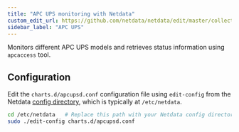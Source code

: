 ```yaml
---
title: "APC UPS monitoring with Netdata"
custom_edit_url: https://github.com/netdata/netdata/edit/master/collectors/charts.d.plugin/apcupsd/README.md
sidebar_label: "APC UPS"
---
```




Monitors different APC UPS models and retrieves status information using `apcaccess` tool.

## Configuration

Edit the `charts.d/apcupsd.conf` configuration file using `edit-config` from the Netdata [config
directory](/docs/configure/nodes), which is typically at `/etc/netdata`.

```bash
cd /etc/netdata   # Replace this path with your Netdata config directory, if different
sudo ./edit-config charts.d/apcupsd.conf
```


